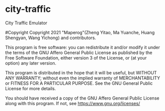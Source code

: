 # city-traffic
City Traffic Emulator

#Copyright
Copyright 2021 "Maperog"(Zheng Yitao, Ma Yuanche, Huang Shengyan, Wang Yichong) and contributors.

This program is free software: you can redistribute it and/or modify
it under the terms of the GNU Affero General Public License as published by
the Free Software Foundation, either version 3 of the License, or
(at your option) any later version.

This program is distributed in the hope that it will be useful,
but WITHOUT ANY WARRANTY; without even the implied warranty of
MERCHANTABILITY or FITNESS FOR A PARTICULAR PURPOSE.  See the
GNU General Public License for more details.

You should have received a copy of the GNU Affero General Public License
along with this program.  If not, see <https://www.gnu.org/licenses/>

